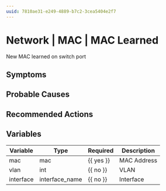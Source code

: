 ```yaml
---
uuid: 7810ae31-e249-4889-b7c2-3cea5404e2f7
---
```

# Network | MAC | MAC Learned

New MAC learned on switch port

## Symptoms

## Probable Causes

## Recommended Actions

## Variables

Variable | Type | Required | Description
--- | --- | --- | ---
mac | mac | {{ yes }} | MAC Address
vlan | int | {{ no }} | VLAN
interface | interface_name | {{ no }} | Interface
